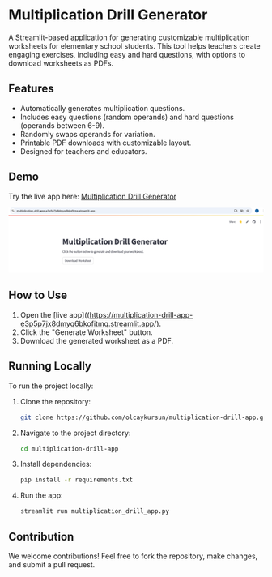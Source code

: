# Multiplication Drill Generator

A Streamlit-based application for generating customizable multiplication worksheets for elementary school students. This tool helps teachers create engaging exercises, including easy and hard questions, with options to download worksheets as PDFs.

## Features
- Automatically generates multiplication questions.
- Includes easy questions (random operands) and hard questions (operands between 6-9).
- Randomly swaps operands for variation.
- Printable PDF downloads with customizable layout.
- Designed for teachers and educators.

## Demo
Try the live app here: [Multiplication Drill Generator](https://multiplication-drill-app-e3p5p7jx8dmyq6bkofitmq.streamlit.app/)

![App Screenshot](screenshot.png)

## How to Use
1. Open the [live app]((https://multiplication-drill-app-e3p5p7jx8dmyq6bkofitmq.streamlit.app/).
2. Click the "Generate Worksheet" button.
3. Download the generated worksheet as a PDF.

## Running Locally
To run the project locally:
1. Clone the repository:
   ```bash
   git clone https://github.com/olcaykursun/multiplication-drill-app.git
2. Navigate to the project directory:
   ```bash
   cd multiplication-drill-app
3. Install dependencies:
   ```bash
   pip install -r requirements.txt
4. Run the app:
   ```bash
   streamlit run multiplication_drill_app.py

## Contribution
We welcome contributions! Feel free to fork the repository, make changes, and submit a pull request.
